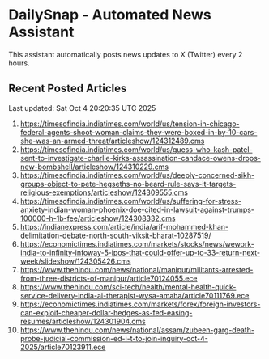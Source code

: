 # DailySnap - Automated News Assistant

This assistant automatically posts news updates to X (Twitter) every 2 hours.

## Recent Posted Articles

Last updated: Sat Oct  4 20:20:35 UTC 2025

1. https://timesofindia.indiatimes.com/world/us/tension-in-chicago-federal-agents-shoot-woman-claims-they-were-boxed-in-by-10-cars-she-was-an-armed-threat/articleshow/124312489.cms
2. https://timesofindia.indiatimes.com/world/us/guess-who-kash-patel-sent-to-investigate-charlie-kirks-assassination-candace-owens-drops-new-bombshell/articleshow/124310229.cms
3. https://timesofindia.indiatimes.com/world/us/deeply-concerned-sikh-groups-object-to-pete-hegseths-no-beard-rule-says-it-targets-religious-exemptions/articleshow/124309555.cms
4. https://timesofindia.indiatimes.com/world/us/suffering-for-stress-anxiety-indian-woman-phoenix-doe-cited-in-lawsuit-against-trumps-100000-h-1b-fee/articleshow/124308332.cms
5. https://indianexpress.com/article/india/arif-mohammed-khan-delimitation-debate-north-south-viksit-bharat-10287519/
6. https://economictimes.indiatimes.com/markets/stocks/news/wework-india-to-infinity-infoway-5-ipos-that-could-offer-up-to-33-return-next-week/slideshow/124305426.cms
7. https://www.thehindu.com/news/national/manipur/militants-arrested-from-three-districts-of-manipur/article70124055.ece
8. https://www.thehindu.com/sci-tech/health/mental-health-quick-service-delivery-india-ai-therapist-wysa-amaha/article70111769.ece
9. https://economictimes.indiatimes.com/markets/forex/foreign-investors-can-exploit-cheaper-dollar-hedges-as-fed-easing-resumes/articleshow/124301904.cms
10. https://www.thehindu.com/news/national/assam/zubeen-garg-death-probe-judicial-commission-ed-i-t-to-join-inquiry-oct-4-2025/article70123911.ece
